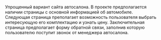 Упрощенный вариант сайта автосалона. 
В проекте предполагается наличии страницы с основной информацией об автомобиле. 
Следующая страница преполагает возможность пользователя выбрать интересующую его комплектацию и узнать цену. 
Заключительная страница предполагает форму обратной связи, заполнив которую пользователю поступит звонок от менеджера автосалона.
